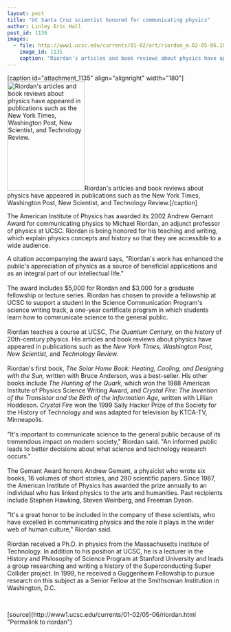 ```yaml
---
layout: post
title: "UC Santa Cruz scientist honored for communicating physics"
author: Linley Erin Hall
post_id: 1136
images:
  - file: http://www1.ucsc.edu/currents/01-02/art/riordan_m.02-05-06.180.jpg
    image_id: 1135
    caption: "Riordan's articles and book reviews about physics have appeared in publications such as the New York Times, Washington Post, New Scientist, and Technology Review."
---
```


[caption id="attachment_1135" align="alignright" width="180"]<a href="http://localhost/mysite/wp-content/uploads/2002/05/riordan_m.02-05-06.180.jpg"><img class="size-full wp-image-1135" src="http://localhost/mysite/wp-content/uploads/2002/05/riordan_m.02-05-06.180.jpg" alt="Riordan's articles and book reviews about physics have appeared in publications such as the New York Times, Washington Post, New Scientist, and Technology Review." width="180" height="253" /></a>Riordan's articles and book reviews about physics have appeared in publications such as the New York Times, Washington Post, New Scientist, and Technology Review.[/caption]
<p>
  The American Institute of Physics has awarded its 2002 Andrew Gemant Award for communicating physics to Michael Riordan, an adjunct professor of physics at UCSC. Riordan is being honored for his teaching and writing, which explain physics concepts and history so that they are accessible to a wide audience.
</p>A citation accompanying the award says, "Riordan's work has enhanced the public's appreciation of physics as a source of beneficial applications and as an integral part of our intellectual life."<br>
<br>
The award includes $5,000 for Riordan and $3,000 for a graduate fellowship or lecture series. Riordan has chosen to provide a fellowship at UCSC to support a student in the Science Communication Program's science writing track, a one-year certificate program in which students learn how to communicate science to the general public.<br>
<br>
Riordan teaches a course at UCSC, <i>The Quantum Century,</i> on the history of 20th-century physics. His articles and book reviews about physics have appeared in publications such as the <i>New York Times, Washington Post, New Scientist,</i> and <i>Technology Review.</i><br>
<br>
Riordan's first book, <i>The Solar Home Book: Heating, Cooling, and Designing with the Sun,</i> written with Bruce Anderson, was a best-seller. His other books include <i>The Hunting of the Quark,</i> which won the 1988 American Institute of Physics Science Writing Award, and <i>Crystal Fire: The Invention of the Transistor and the Birth of the Information Age,</i> written with Lillian Hoddeson. <i>Crystal Fire</i> won the 1999 Sally Hacker Prize of the Society for the History of Technology and was adapted for television by KTCA-TV, Minneapolis.<br>
<br>
"It's important to communicate science to the general public because of its tremendous impact on modern society," Riordan said. "An informed public leads to better decisions about what science and technology research occurs."<br>
<br>
The Gemant Award honors Andrew Gemant, a physicist who wrote six books, 16 volumes of short stories, and 280 scientific papers. Since 1987, the American Institute of Physics has awarded the prize annually to an individual who has linked physics to the arts and humanities. Past recipients include Stephen Hawking, Steven Weinberg, and Freeman Dyson.<br>
<br>
"It's a great honor to be included in the company of these scientists, who have excelled in communicating physics and the role it plays in the wider web of human culture," Riordan said.<br>
<br>
Riordan received a Ph.D. in physics from the Massachusetts Institute of Technology. In addition to his position at UCSC, he is a lecturer in the History and Philosophy of Science Program at Stanford University and leads a group researching and writing a history of the Superconducting Super Collider project. In 1999, he received a Guggenheim Fellowship to pursue research on this subject as a Senior Fellow at the Smithsonian Institution in Washington, D.C.
<p>
  <br>

</p>
<p>

</p>
[source](http://www1.ucsc.edu/currents/01-02/05-06/riordan.html "Permalink to riordan")
